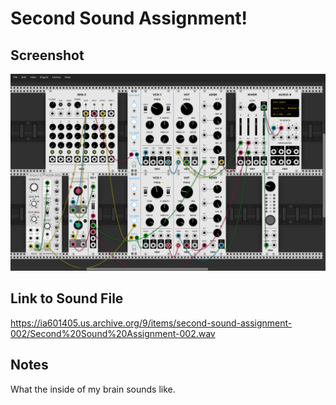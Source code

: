 # Second Sound Assignment!

## Screenshot

![Screenshot of VCV Rack Patch](screenshot.png)

## Link to Sound File

https://ia601405.us.archive.org/9/items/second-sound-assignment-002/Second%20Sound%20Assignment-002.wav 

## Notes
What the inside of my brain sounds like. 
